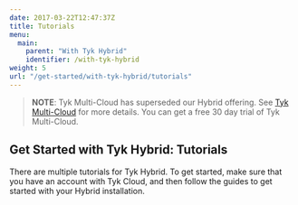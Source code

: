 ```yaml
---
date: 2017-03-22T12:47:37Z
title: Tutorials
menu:
  main:
    parent: "With Tyk Hybrid"
    identifier: /with-tyk-hybrid
weight: 5
url: "/get-started/with-tyk-hybrid/tutorials"
---
```


> **NOTE**: Tyk Multi-Cloud has superseded our Hybrid offering. See [Tyk Multi-Cloud](https://tyk.io/api-gateway/cloud/#multi-cloud) for more details. You can get a free 30 day trial of Tyk Multi-Cloud.

## Get Started with Tyk Hybrid: Tutorials

There are multiple tutorials for Tyk Hybrid. To get started, make sure that you have an account with Tyk Cloud, and then follow the guides to get started with your Hybrid installation.



